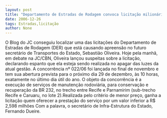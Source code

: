 ```yaml
---
layout: post
title: "Departamento de Estradas de Rodagem convoca licitação milionária para o último dia útil do ano"
date: 2006-12-26
tags: Estradas,licitação
author: None
---
```

O Blog do JC conseguiu localizar uma das licitações do Departamento de Estradas de Rodagem (DER) que está causando apreensão no futuro
 secretário de Transportes do Estado, Sebastião Oliveira. Hoje pela manhã, em debate na JC/CBN, Oliveira lançou suspeitas sobre a licitação, declarando espanto que ela esteja sendo realizada no apagar das luzes da atual gestão.
A concorrência nº 022/06 foi lançada no final de novembro e tem sua abertura prevista para o próximo dia 29 de dezembro, às 10 horas, exatamente no último dia útil do ano.
O objeto da concorrência é a execução de serviços de manutenção rodoviária, para conservação e recuperação da BR 232, no trecho entre Recife e Parnamirim (sub-trecho Recife e Caruaru, no lote 2).Realizada pelo critério de menor preço, ganha a licitação quem oferecer a prestação do serviço por um valor inferior a R$ 2,598 milhões
Com a palavra, o secretário de Infra-Estrutura do Estado, Fernando Dueire. 